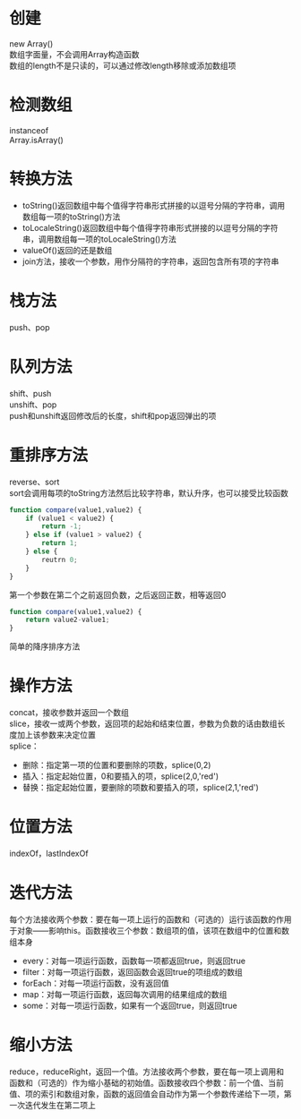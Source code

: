 # 创建

new Array\(\)  
数组字面量，不会调用Array构造函数  
数组的length不是只读的，可以通过修改length移除或添加数组项

# 检测数组

instanceof  
Array.isArray\(\)

# 转换方法

* toString\(\)返回数组中每个值得字符串形式拼接的以逗号分隔的字符串，调用数组每一项的toString\(\)方法
* toLocaleString\(\)返回数组中每个值得字符串形式拼接的以逗号分隔的字符串，调用数组每一项的toLocaleString\(\)方法
* valueOf\(\)返回的还是数组
* join方法，接收一个参数，用作分隔符的字符串，返回包含所有项的字符串

# 栈方法

push、pop

# 队列方法

shift、push  
unshift、pop  
push和unshift返回修改后的长度，shift和pop返回弹出的项

# 重排序方法

reverse、sort  
sort会调用每项的toString方法然后比较字符串，默认升序，也可以接受比较函数

```js
function compare(value1,value2) {
    if (value1 < value2) {
        return -1;
    } else if (value1 > value2) {
        return 1;
    } else {
        reutrn 0;
    }
}
```

第一个参数在第二个之前返回负数，之后返回正数，相等返回0

```js
function compare(value1,value2) {
    return value2-value1;
}
```

简单的降序排序方法

# 操作方法

concat，接收参数并返回一个数组  
slice，接收一或两个参数，返回项的起始和结束位置，参数为负数的话由数组长度加上该参数来决定位置  
splice：

* 删除：指定第一项的位置和要删除的项数，splice\(0,2\)
* 插入：指定起始位置，0和要插入的项，splice\(2,0,'red'\)
* 替换：指定起始位置，要删除的项数和要插入的项，splice\(2,1,'red'\)

# 位置方法

indexOf，lastIndexOf

# 迭代方法

每个方法接收两个参数：要在每一项上运行的函数和（可选的）运行该函数的作用于对象——影响this。函数接收三个参数：数组项的值，该项在数组中的位置和数组本身

* every：对每一项运行函数，函数每一项都返回true，则返回true
* filter：对每一项运行函数，返回函数会返回true的项组成的数组
* forEach：对每一项运行函数，没有返回值
* map：对每一项运行函数，返回每次调用的结果组成的数组
* some：对每一项运行函数，如果有一个返回true，则返回true

# 缩小方法

reduce，reduceRight，返回一个值。方法接收两个参数，要在每一项上调用和函数和（可选的）作为缩小基础的初始值。函数接收四个参数：前一个值、当前值、项的索引和数组对象，函数的返回值会自动作为第一个参数传递给下一项，第一次迭代发生在第二项上

